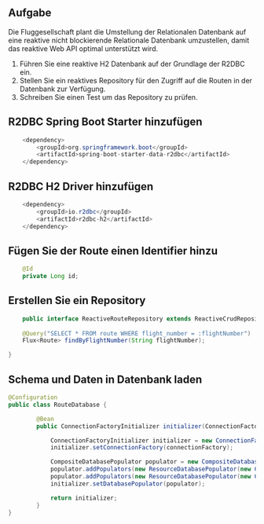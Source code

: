 ## Aufgabe

Die Fluggesellschaft plant die Umstellung der Relationalen Datenbank auf eine reaktive nicht blockierende Relationale Datenbank umzustellen, damit das reaktive Web API optimal unterstützt wird.

1. Führen Sie eine reaktive H2 Datenbank auf der Grundlage der R2DBC ein.
2. Stellen Sie ein reaktives Repository für den Zugriff auf die Routen in der Datenbank zur Verfügung.
3. Schreiben Sie einen Test um das Repository zu prüfen.


## R2DBC Spring Boot Starter hinzufügen 

```java
	<dependency>
		<groupId>org.springframework.boot</groupId>
		<artifactId>spring-boot-starter-data-r2dbc</artifactId>
	</dependency>

```


## R2DBC H2 Driver hinzufügen 

```java
	<dependency>
		<groupId>io.r2dbc</groupId>
		<artifactId>r2dbc-h2</artifactId>
	</dependency>

```

## Fügen Sie der Route einen Identifier hinzu 


```java
	@Id
	private Long id;

```

## Erstellen Sie ein Repository

```java
	public interface ReactiveRouteRepository extends ReactiveCrudRepository<Route, Long>{
	
	@Query("SELECT * FROM route WHERE flight_number = :flightNumber")
    Flux<Route> findByFlightNumber(String flightNumber);

}
```

## Schema und Daten in Datenbank laden 


```java
@Configuration
public class RouteDatabase {

	 	@Bean
	    public ConnectionFactoryInitializer initializer(ConnectionFactory connectionFactory) {

	        ConnectionFactoryInitializer initializer = new ConnectionFactoryInitializer();
	        initializer.setConnectionFactory(connectionFactory);

	        CompositeDatabasePopulator populator = new CompositeDatabasePopulator();
	        populator.addPopulators(new ResourceDatabasePopulator(new ClassPathResource("schema.sql")));
	        populator.addPopulators(new ResourceDatabasePopulator(new ClassPathResource("data.sql")));
	        initializer.setDatabasePopulator(populator);

	        return initializer;
	    }
}

```


